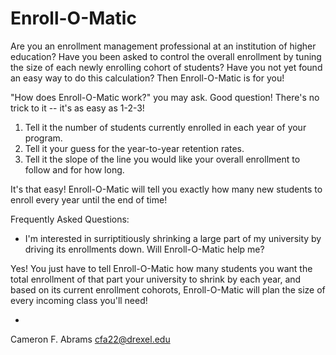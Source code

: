 # Enroll-O-Matic

Are you an enrollment management professional at an institution of higher education?  Have you been asked to control the overall enrollment by tuning the size of each newly enrolling cohort of students?  Have you not yet found an easy way to do this calculation?  Then Enroll-O-Matic is for you!

"How does Enroll-O-Matic work?" you may ask.  Good question!  There's no trick to it -- it's as easy as 1-2-3!  

1. Tell it the number of students currently enrolled in each year of your program.
2. Tell it your guess for the year-to-year retention rates.
3. Tell it the slope of the line you would like your overall enrollment to follow and for how long.

It's that easy!  Enroll-O-Matic will tell you exactly how many new students to enroll every year until the end of time!

Frequently Asked Questions:

* I'm interested in surriptitiously shrinking a large part of my university by driving its enrollments down.  Will Enroll-O-Matic help me?

Yes! You just have to tell Enroll-O-Matic how many students you want the total enrollment of that part your university to shrink by each year, and based on its current enrollment cohorots, Enroll-O-Matic will plan the size of every incoming class you'll need!

* 

Cameron F. Abrams <cfa22@drexel.edu>
